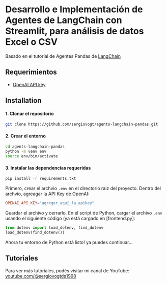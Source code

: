 # Desarrollo e Implementación de Agentes de LangChain con Streamlit, para análisis de datos Excel o CSV
Basado en el tutorial de Agentes Pandas de [LangChain](https://python.langchain.com/docs/integrations/toolkits/pandas)


## Requerimientos
- [OpenAI API key](https://platform.openai.com/)

## Installation

#### 1. Clonar el repositorio

```bash
git clone https://github.com/sergiovogt/agents-langchain-pandas.git
```

#### 2. Crear el entorno

``` bash
cd agents-langchain-pandas
python -m venv env
source env/bin/activate
```

#### 3. Instalar las dependencias requeridas
``` bash
pip install -r requirements.txt
```

Primero, crear el archvio `.env` en el directorio raiz del proyecto. Dentro del archvio, agreagar la API Key de OpenAI:

```makefile
OPENAI_API_KEY="agregar_aquí_la_apikey"
```

Guardar el archivo y cerrarlo. En el script de Python, cargar el archivo `.env` usando el siguiente código (ya está cargado en [frontend.py]:
```python
from dotenv import load_dotenv, find_dotenv
load_dotenv(find_dotenv())
```

Ahora tu entorno de Python está listo! ya puedes continuar...

## Tutoriales
Para ver más tutoriales, podés visitar mi canal de YouTube:  [youtube.com/@sergiovogtds1998](https://youtube.com/@sergiovogtds1998)

